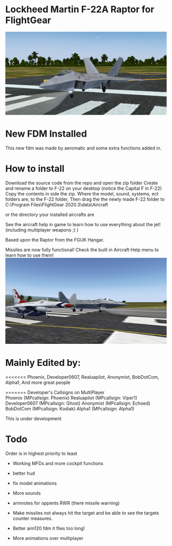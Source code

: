 #  Lockheed Martin F-22A Raptor for FlightGear

![image](/pic.png)

# New FDM Installed
This new fdm was made by aeromatic and some extra functions added in.

# How to install
Download the source code from the repo and open the zip folder Create and rename a folder to F-22 on your desktop (notice the Capital F in F-22) Copy the contents in side the zip. Where the model, sound, systems, ect folders are, to the F-22 folder,
Then drag the the newly made F-22 folder to 
C:\Program Files\FlightGear 2020.3\data\Aircraft

or the directory your installed aircrafts are

See the aircraft help in game to learn how to use everything about the jet! (including multiplayer weapons ;) )

Based upon the Raptor from the FGUK Hangar.

Missiles are now fully functional!
Check the built in Aircraft Help menu to learn how to use them!
![image](/raptorandviper.png)

# Mainly Edited by:
<<<<<<<
 Phoenix, Developer0607, Realuapilot, Anonymist, BobDotCom, Alpha1, And more great people

======= Developer's Callsigns on MultiPlayer <br>
Phoenix (MPcallsign: Phoenix) 
Realuapilot (MPcallsign: Viper1)
Developer0607 (MPcallsign: Ghost) 
Anonymist (MPcallsign: Echoed)
BobDotCom (MPcallsign: Kodiak)
Alpha1 (MPcallsign: Alpha1)



This is under development

# Todo
Order is in highest priority to least

- Working MFDs and more cockpit functions
- better hud
- fix model animations 
- More sounds
- armnotes for oppents RWR (there missile warning)

- Make missiles not always hit the target and be able to see the targets counter measures.

- Better aim120 fdm it flies too long!
- More animations over multiplayer